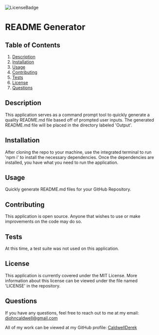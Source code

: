 ![LicenseBadge](https://img.shields.io/badge/License-MIT-blue)
# README Generator

## Table of Contents
1. [Description](#description)
2. [Installation](#installation)
3. [Usage](#usage)
4. [Contributing](#contributing)
5. [Tests](#tests)
6. [License](#license)
7. [Questions](#questions)


## Description
This application serves as a command prompt tool to quickly generate a quality README.md file based off of prompted user inputs. The generated README.md file will be placed in the directory labeled 'Output'.

## Installation
After cloning the repo to your machine, use the integrated terminal to run 'npm i' to install the necessary dependencies. Once the dependencies are installed, you have what you need to run the application.

## Usage
Quickly generate README.md files for your GitHub Repository.

## Contributing
This application is open source. Anyone that wishes to use or make improvements on the code may do so.

## Tests
At this time, a test suite was not used on this application.

## License
This application is currently covered under the MIT License. More information about this license can be viewed under the file named 'LICENSE' in the repository.

## Questions
If you have any questions, feel free to reach out to me at my email: djohncaldwell@gmail.com

All of my work can be viewed at my GitHub profile: [CaldwellDerek](https://github.com/CaldwellDerek)